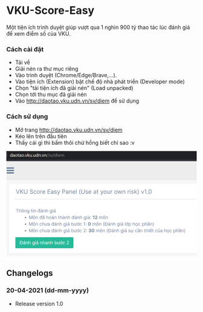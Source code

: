 # VKU-Score-Easy
Một tiện ích trình duyệt giúp vượt qua 1 nghìn 900 tỷ thao tác lúc đánh giá để xem điểm số của VKU.
### Cách cài đặt 
- Tải về
- Giải nén ra thư mục riêng
- Vào trình duyệt (Chrome/Edge/Brave,...).
- Vào tiện ích (Extension) bật chế độ nhà phát triển (Developer mode)
- Chọn "tải tiện ích đã giải nén" (Load unpacked)
- Chọn tới thu mục đã giải nén
- Vào http://daotao.vku.udn.vn/sv/diem để sử dụng
### Cách sử dụng
- Mở trang http://daotao.vku.udn.vn/sv/diem
- Kéo lên trên đầu tiên
- Thấy cái gì thì bấm thôi chứ hổng biết chỉ sao :v 

![screenshot](https://github.com/HungThinh0710/VKU-Easy-Score/blob/master/caifileanhnay_nanghoncacode_project.png)


## Changelogs
### 20-04-2021 (dd-mm-yyyy)
- Release version 1.0
